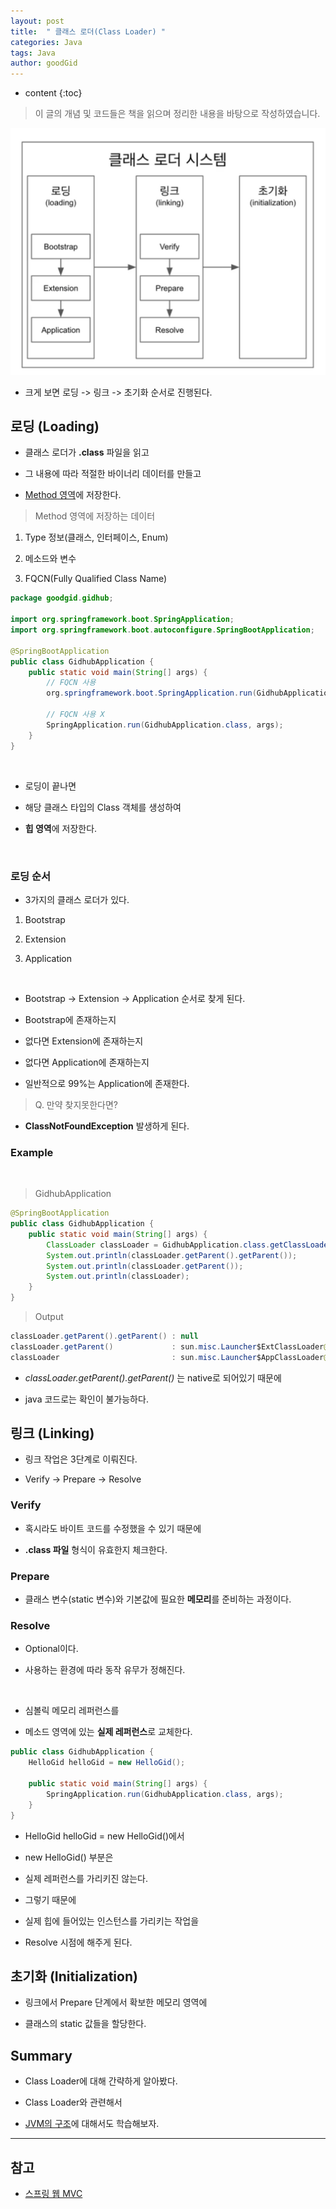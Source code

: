 ```yaml
---
layout: post
title:  " 클래스 로더(Class Loader) "
categories: Java
tags: Java
author: goodGid
---
```

* content
{:toc}

> 이 글의 개념 및 코드들은 책을 읽으며 정리한 내용을 바탕으로 작성하였습니다.

![](/assets/img/java/Java-Class-Loader_1.png)

* 크게 보면 로딩 -> 링크 -> 초기화 순서로 진행된다.

## 로딩 (Loading)

* 클래스 로더가 **.class** 파일을 읽고 

* 그 내용에 따라 적절한 바이너리 데이터를 만들고

* [Method 영역]({{site.url}}/Java-JVM/#메서드-영역)에 저장한다.

> Method 영역에 저장하는 데이터

1. Type 정보(클래스, 인터페이스, Enum)

2. 메소드와 변수

3. FQCN(Fully Qualified Class Name)

``` java
package goodgid.gidhub;

import org.springframework.boot.SpringApplication;
import org.springframework.boot.autoconfigure.SpringBootApplication;

@SpringBootApplication
public class GidhubApplication {
    public static void main(String[] args) {
        // FQCN 사용
        org.springframework.boot.SpringApplication.run(GidhubApplication.class, args);

        // FQCN 사용 X
        SpringApplication.run(GidhubApplication.class, args);
    }
}
```







<br>

* 로딩이 끝나면

* 해당 클래스 타입의 Class 객체를 생성하여

* **힙 영역**에 저장한다.
 
<br>

### 로딩 순서

* 3가지의 클래스 로더가 있다.

1. Bootstrap

2. Extension

3. Application

<br>

* Bootstrap -> Extension -> Application 순서로 찾게 된다.

* Bootstrap에 존재하는지 

* 없다면 Extension에 존재하는지

* 없다면 Application에 존재하는지

* 일반적으로 99%는 Application에 존재한다.

> Q. 만약 찾지못한다면?

* **ClassNotFoundException** 발생하게 된다.


### Example

<br>

> GidhubApplication

``` java
@SpringBootApplication
public class GidhubApplication {
    public static void main(String[] args) {
        ClassLoader classLoader = GidhubApplication.class.getClassLoader();
        System.out.println(classLoader.getParent().getParent());
        System.out.println(classLoader.getParent());
        System.out.println(classLoader);   
    }
}
```

> Output

``` java
classLoader.getParent().getParent() : null
classLoader.getParent()             : sun.misc.Launcher$ExtClassLoader@31d3619b
classLoader                         : sun.misc.Launcher$AppClassLoader@18b4aac2
```

* *classLoader.getParent().getParent()* 는 native로 되어있기 때문에

* java 코드로는 확인이 불가능하다.





## 링크 (Linking)

* 링크 작업은 3단계로 이뤄진다.

* Verify -> Prepare -> Resolve



### Verify 

* 혹시라도 바이트 코드를 수정했을 수 있기 때문에

* **.class 파일** 형식이 유효한지 체크한다.



### Prepare

* 클래스 변수(static 변수)와 기본값에 필요한 **메모리**를 준비하는 과정이다.



### Resolve

* Optional이다.

* 사용하는 환경에 따라 동작 유무가 정해진다.

<br>

* 심볼릭 메모리 레퍼런스를 

* 메소드 영역에 있는 **실제 레퍼런스**로 교체한다.



``` java
public class GidhubApplication {
    HelloGid helloGid = new HelloGid();

    public static void main(String[] args) {
        SpringApplication.run(GidhubApplication.class, args);
    }
} 
```

* HelloGid helloGid = new HelloGid()에서 

* new HelloGid() 부분은

* 실제 레퍼런스를 가리키진 않는다.

* 그렇기 때문에 

* 실제 힙에 들어있는 인스턴스를 가리키는 작업을 

* Resolve 시점에 해주게 된다.





## 초기화 (Initialization)

* 링크에서 Prepare 단계에서 확보한 메모리 영역에

* 클래스의 static 값들을 할당한다. 


## Summary

* Class Loader에 대해 간략하게 알아봤다.

* Class Loader와 관련해서

* [JVM의 구조]({{site.url}}/Java-JVM)에 대해서도 학습해보자.


---

## 참고

* [스프링 웹 MVC](https://www.inflearn.com/course/%EC%9B%B9-mvc)
